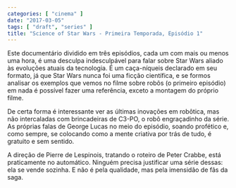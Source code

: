 ```yaml
---
categories: [ "cinema" ]
date: "2017-03-05"
tags: [ "draft", "series" ]
title: "Science of Star Wars - Primeira Temporada, Episódio 1"
---
```

Este documentário dividido em três episódios, cada um com mais ou
menos uma hora, é uma desculpa indesculpável para falar sobre Star
Wars aliado às evoluções atuais da tecnologia. É um caça-níqueis
declarado em seu formato, já que Star Wars nunca foi uma ficção
científica, e se formos analisar os exemplos que vemos no filme sobre
robôs (o primeiro episódio) em nada é possível fazer uma referência,
exceto a montagem do próprio filme.

De certa forma é interessante ver as últimas inovações em robôtica,
mas não intercaladas com brincadeiras de C3-PO, o robô engraçadinho
da série. As próprias falas de George Lucas no meio do episódio,
soando profético e, como sempre, se colocando como a mente criativa
por trás de tudo, é gratuito e sem sentido.

A direção de Pierre de Lespinois, tratando o roteiro de Peter Crabbe,
está praticamente no automático. Ninguém precisa justificar uma
série dessas: ela se vende sozinha. E não é pela qualidade, mas pela
imensidão de fãs da saga.
